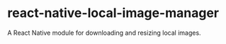 # react-native-local-image-manager
A React Native module for downloading and resizing local images.

